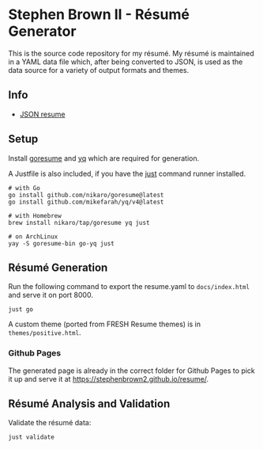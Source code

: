 # Stephen Brown II - Résumé Generator

This is the source code repository for my résumé. My résumé is maintained in a YAML data file which,
after being converted to JSON, is used as the data source for a variety of output formats and themes.

## Info

* [JSON resume](http://jsonresume.org/getting-started/)

## Setup

Install [goresume](https://github.com/nikaro/goresume) and
[yq](https://yq.readthedocs.io/en/latest/) which are required for generation.

A Justfile is also included, if you have the [just](https://just.systems/) command runner installed.

```shell
# with Go
go install github.com/nikaro/goresume@latest
go install github.com/mikefarah/yq/v4@latest

# with Homebrew
brew install nikaro/tap/goresume yq just

# on ArchLinux
yay -S goresume-bin go-yq just
```

## Résumé Generation

Run the following command to export the resume.yaml to `docs/index.html` and serve it on port 8000.

```shell
just go
```

A custom theme (ported from FRESH Resume themes) is in `themes/positive.html`.

### Github Pages

The generated page is already in the correct folder for Github Pages to pick it up and serve it at
<https://stephenbrown2.github.io/resume/>.


## Résumé Analysis and Validation

Validate the résumé data:

```shell
just validate
```
